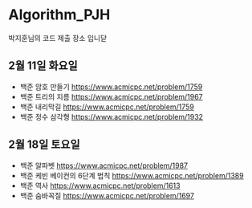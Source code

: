 # Algorithm_PJH
박지훈님의 코드 제출 장소 입니닫

## 2월 11일 화요일
- 백준 암호 만들기 <https://www.acmicpc.net/problem/1759>
- 백준 트리의 지름 <https://www.acmicpc.net/problem/1967>
- 백준 내리막길 <https://www.acmicpc.net/problem/1759>
- 백준 정수 삼각형 <https://www.acmicpc.net/problem/1932>

## 2월 18일 토요일
- 백준 알파벳 <https://www.acmicpc.net/problem/1987>
- 백준 케빈 베이컨의 6단계 법칙 <https://www.acmicpc.net/problem/1389>
- 백준 역사 <https://www.acmicpc.net/problem/1613>
- 백준 숨바꼭질 <https://www.acmicpc.net/problem/1697>

